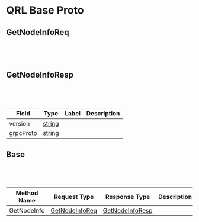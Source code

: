 # QRL Base Proto



## GetNodeInfoReq


```python
   
```

```javascript
   
```

## GetNodeInfoResp

```python
   
```

```javascript
   
```


| Field | Type | Label | Description |
| ----- | ---- | ----- | ----------- |
| version | [string](#string) |  |  |
| grpcProto | [string](#string) |  |  |


## Base

```python
   
```

```javascript
   
```


| Method Name | Request Type | Response Type | Description |
| ----------- | ------------ | ------------- | ------------|
| GetNodeInfo | [GetNodeInfoReq](#getnodeinforeq) | [GetNodeInfoResp](#getnodeinforeq) |  |